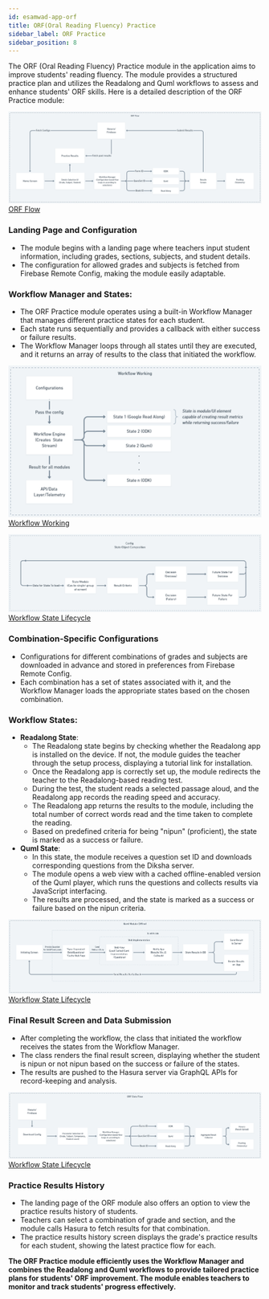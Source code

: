```yaml
---
id: esamwad-app-orf
title: ORF(Oral Reading Fluency) Practice
sidebar_label: ORF Practice
sidebar_position: 8
---
```


The ORF (Oral Reading Fluency) Practice module in the application aims to improve students' reading fluency. The module provides a structured practice plan and utilizes the Readalong and Quml workflows to assess and enhance students' ORF skills. Here is a detailed description of the ORF Practice module:

![ORF Flow](/static/img/esamwad/orf.png) 
[ORF Flow](https://whimsical.com/orf-Bbe7zrLBjMVNzWwvvew1n6) 

### Landing Page and Configuration
- The module begins with a landing page where teachers input student information, including grades, sections, subjects, and student details.
- The configuration for allowed grades and subjects is fetched from Firebase Remote Config, making the module easily adaptable.
### Workflow Manager and States:
- The ORF Practice module operates using a built-in Workflow Manager that manages different practice states for each student.
- Each state runs sequentially and provides a callback with either success or failure results.
- The Workflow Manager loops through all states until they are executed, and it returns an array of results to the class that initiated the workflow.

![Workflow Working](/static/img/esamwad/workflow_working.png) 
[Workflow Working](https://whimsical.com/workflow-working-Y7K8SoDQ6efWZrnJrcusMp) 

![Workflow State Lifecycle](/static/img/esamwad/workflow_state_flow.png)
[Workflow State Lifecycle](https://whimsical.com/workflow-state-flow-CL1ai2xf2mcMEBRGSJPdXn) 

### Combination-Specific Configurations
- Configurations for different combinations of grades and subjects are downloaded in advance and stored in preferences from Firebase Remote Config.
- Each combination has a set of states associated with it, and the Workflow Manager loads the appropriate states based on the chosen combination.

### Workflow States:
- **Readalong State**:
    - The Readalong state begins by checking whether the Readalong app is installed on the device. If not, the module guides the teacher through the setup process, displaying a tutorial link for installation.
    - Once the Readalong app is correctly set up, the module redirects the teacher to the Readalong-based reading test.
    - During the test, the student reads a selected passage aloud, and the Readalong app records the reading speed and accuracy.
    - The Readalong app returns the results to the module, including the total number of correct words read and the time taken to complete the reading.
    - Based on predefined criteria for being "nipun" (proficient), the state is marked as a success or failure.
- **Quml State**:
    - In this state, the module receives a question set ID and downloads corresponding questions from the Diksha server.
    - The module opens a web view with a cached offline-enabled version of the Quml player, which runs the questions and collects results via JavaScript interfacing.
    - The results are processed, and the state is marked as a success or failure based on the nipun criteria.


![Workflow State Lifecycle](/static/img/esamwad/quml.png)
[Workflow State Lifecycle](https://whimsical.com/quml-6Ce4vpJGyoHJmeUqtYoeoh) 

### Final Result Screen and Data Submission
- After completing the workflow, the class that initiated the workflow receives the states from the Workflow Manager.
- The class renders the final result screen, displaying whether the student is nipun or not nipun based on the success or failure of the states.
- The results are pushed to the Hasura server via GraphQL APIs for record-keeping and analysis.

![Workflow State Lifecycle](/static/img/esamwad/orf_data_flow.png)
[Workflow State Lifecycle](https://whimsical.com/orf-data-flow-Eo7XX9Gd6gCGKUP1evUwR5)

### Practice Results History
- The landing page of the ORF module also offers an option to view the practice results history of students.
- Teachers can select a combination of grade and section, and the module calls Hasura to fetch results for that combination.
- The practice results history screen displays the grade's practice results for each student, showing the latest practice flow for each.


**The ORF Practice module efficiently uses the Workflow Manager and combines the Readalong and Quml workflows to provide tailored practice plans for students' ORF improvement. The module enables teachers to monitor and track students' progress effectively.**


